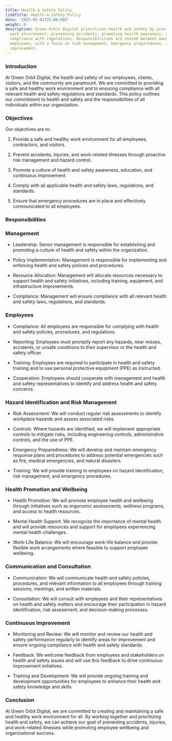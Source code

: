 ```yaml
---
title: Health & Safety Policy
linkTitle: Health & Safety Policy
date: '2025-05-01T21:06:00Z'
weight: 0
description: Green Orbit Digital prioritizes health and safety by providing a safe
  work environment, preventing accidents, promoting health awareness, and ensuring
  compliance with regulations. Responsibilities are shared between management and
  employees, with a focus on risk management, emergency preparedness, and continuous
  improvement.
---
```



### Introduction

At Green Orbit Digital, the health and safety of our employees, clients, visitors, and the community are paramount. We are committed to providing a safe and healthy work environment and to ensuring compliance with all relevant health and safety regulations and standards. This policy outlines our commitment to health and safety and the responsibilities of all individuals within our organization.

### Objectives

Our objectives are to:

1. Provide a safe and healthy work environment for all employees, contractors, and visitors.

1. Prevent accidents, injuries, and work-related illnesses through proactive risk management and hazard control.

1. Promote a culture of health and safety awareness, education, and continuous improvement.

1. Comply with all applicable health and safety laws, regulations, and standards.

1. Ensure that emergency procedures are in place and effectively communicated to all employees.

### Responsibilities

### Management

- Leadership: Senior management is responsible for establishing and promoting a culture of health and safety within the organization.

- Policy Implementation: Management is responsible for implementing and enforcing health and safety policies and procedures.

- Resource Allocation: Management will allocate resources necessary to support health and safety initiatives, including training, equipment, and infrastructure improvements.

- Compliance: Management will ensure compliance with all relevant health and safety laws, regulations, and standards.

### Employees

- Compliance: All employees are responsible for complying with health and safety policies, procedures, and regulations.

- Reporting: Employees must promptly report any hazards, near misses, accidents, or unsafe conditions to their supervisor or the health and safety officer.

- Training: Employees are required to participate in health and safety training and to use personal protective equipment (PPE) as instructed.

- Cooperation: Employees should cooperate with management and health and safety representatives to identify and address health and safety concerns.

### Hazard Identification and Risk Management

- Risk Assessment: We will conduct regular risk assessments to identify workplace hazards and assess associated risks.

- Controls: Where hazards are identified, we will implement appropriate controls to mitigate risks, including engineering controls, administrative controls, and the use of PPE.

- Emergency Preparedness: We will develop and maintain emergency response plans and procedures to address potential emergencies such as fire, medical emergencies, and natural disasters.

- Training: We will provide training to employees on hazard identification, risk management, and emergency procedures.

### Health Promotion and Wellbeing

- Health Promotion: We will promote employee health and wellbeing through initiatives such as ergonomic assessments, wellness programs, and access to health resources.

- Mental Health Support: We recognize the importance of mental health and will provide resources and support for employees experiencing mental health challenges.

- Work-Life Balance: We will encourage work-life balance and provide flexible work arrangements where feasible to support employee wellbeing.

### Communication and Consultation

- Communication: We will communicate health and safety policies, procedures, and relevant information to all employees through training sessions, meetings, and written materials.

- Consultation: We will consult with employees and their representatives on health and safety matters and encourage their participation in hazard identification, risk assessment, and decision-making processes.

### Continuous Improvement

- Monitoring and Review: We will monitor and review our health and safety performance regularly to identify areas for improvement and ensure ongoing compliance with health and safety standards.

- Feedback: We welcome feedback from employees and stakeholders on health and safety issues and will use this feedback to drive continuous improvement initiatives.

- Training and Development: We will provide ongoing training and development opportunities for employees to enhance their health and safety knowledge and skills.

### Conclusion

At Green Orbit Digital, we are committed to creating and maintaining a safe and healthy work environment for all. By working together and prioritizing health and safety, we can achieve our goal of preventing accidents, injuries, and work-related illnesses while promoting employee wellbeing and organizational success.